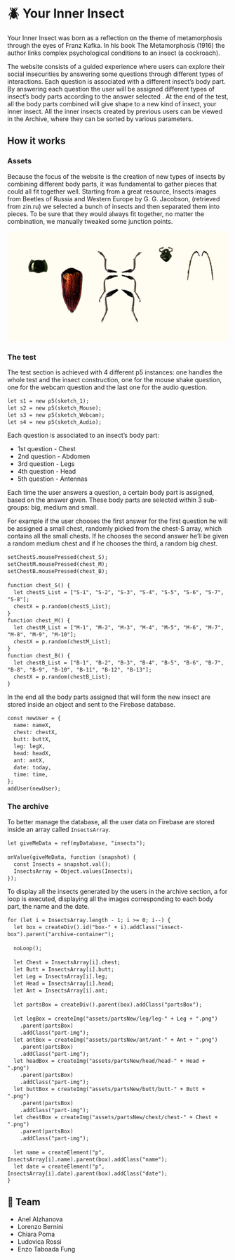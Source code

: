 # :beetle: Your Inner Insect
Your Inner Insect was born as a reflection on the theme of metamorphosis through the eyes of Franz Kafka. In his book The Metamorphosis (1916) the author links complex psychological conditions to an insect (a cockroach). 

The website consists of a guided experience where users can explore their social insecurities by answering some questions through different types of interactions. Each question is associated with a different insect’s body part. 
By answering each question the user will be assigned different types of insect’s body parts according to the answer selected . At the end of the test, all the body parts combined will give shape to a new kind of insect, your inner insect.
All the inner insects created by previous users can be viewed in the Archive, where they can be sorted by various parameters. 

## How it works
### Assets
Because the focus of the website is the creation of new types of insects by combining different body parts, it was fundamental to gather pieces that could all fit together well. Starting from a great resource, Insects images from Beetles of Russia and Western Europe by G. G. Jacobson, (retrieved from zin.ru) we selected a bunch of insects and then separated them into pieces. To be sure that they would always fit together, no matter the combination, we manually tweaked some junction points. 

![image](/assets/pieces.png) 
### The test
The test section is achieved with 4 different p5 instances: one handles the whole test and the insect construction, one for the mouse shake question, one for the webcam question and the last one for the audio question. 

```
let s1 = new p5(sketch_1);
let s2 = new p5(sketch_Mouse);
let s3 = new p5(sketch_Webcam);
let s4 = new p5(sketch_Audio);
```

Each question is associated to an insect’s body part:
- 1st question - Chest
- 2nd question - Abdomen
- 3rd question - Legs
- 4th question - Head
- 5th question - Antennas

Each time the user answers a question, a certain body part is assigned, based on the answer given. These body parts are selected within 3 sub-groups: big, medium and small.

For example if the user chooses the first answer for the first question he will be assigned a small chest, randomly picked from the chest-S array, which contains all the small chests. If he chooses the second answer he’ll be given a random medium chest and if he chooses the third, a random big chest. 
```
setChestS.mousePressed(chest_S);
setChestM.mousePressed(chest_M);
setChestB.mousePressed(chest_B);

function chest_S() {
  let chestS_List = ["S-1", "S-2", "S-3", "S-4", "S-5", "S-6", "S-7", "S-8"];
  chestX = p.random(chestS_List); 
}
function chest_M() {
  let chestM_List = ["M-1", "M-2", "M-3", "M-4", "M-5", "M-6", "M-7", "M-8", "M-9", "M-10"];
  chestX = p.random(chestM_List);
}
function chest_B() {
  let chestB_List = ["B-1", "B-2", "B-3", "B-4", "B-5", "B-6", "B-7", "B-8", "B-9", "B-10", "B-11", "B-12", "B-13"];
  chestX = p.random(chestB_List);
}
```
In the end all the body parts assigned that will form the new insect are stored inside an object and sent to the Firebase database.
```
const newUser = {
  name: nameX,
  chest: chestX,
  butt: buttX,
  leg: legX,
  head: headX,
  ant: antX,
  date: today,
  time: time,
};
addUser(newUser);
```
### The archive
To better manage the database, all the user data on Firebase are stored inside an array called `InsectsArray`.
```
let giveMeData = ref(myDatabase, "insects");

onValue(giveMeData, function (snapshot) {
  const Insects = snapshot.val();
  InsectsArray = Object.values(Insects);
});
```
To display all the insects generated by the users in the archive section, a for loop is executed, displaying all the images corresponding to each body part, the name and the date.
```
for (let i = InsectsArray.length - 1; i >= 0; i--) {
  let box = createDiv().id("box-" + i).addClass("insect-box").parent("archive-container");

  noLoop();

  let Chest = InsectsArray[i].chest;
  let Butt = InsectsArray[i].butt;
  let Leg = InsectsArray[i].leg;
  let Head = InsectsArray[i].head;
  let Ant = InsectsArray[i].ant;

  let partsBox = createDiv().parent(box).addClass("partsBox");

  let legBox = createImg("assets/partsNew/leg/leg-" + Leg + ".png")
    .parent(partsBox)
    .addClass("part-img");
  let antBox = createImg("assets/partsNew/ant/ant-" + Ant + ".png")
    .parent(partsBox)
    .addClass("part-img");
  let headBox = createImg("assets/partsNew/head/head-" + Head + ".png")
    .parent(partsBox)
    .addClass("part-img");
  let buttBox = createImg("assets/partsNew/butt/butt-" + Butt + ".png")
    .parent(partsBox)
    .addClass("part-img");
  let chestBox = createImg("assets/partsNew/chest/chest-" + Chest + ".png")
    .parent(partsBox)
    .addClass("part-img");

  let name = createElement("p", InsectsArray[i].name).parent(box).addClass("name");
  let date = createElement("p", InsectsArray[i].date).parent(box).addClass("date");
}
```

## :busts_in_silhouette: Team
- Anel Alzhanova
- Lorenzo Bernini
- Chiara Poma
- Ludovica Rossi
- Enzo Taboada Fung
